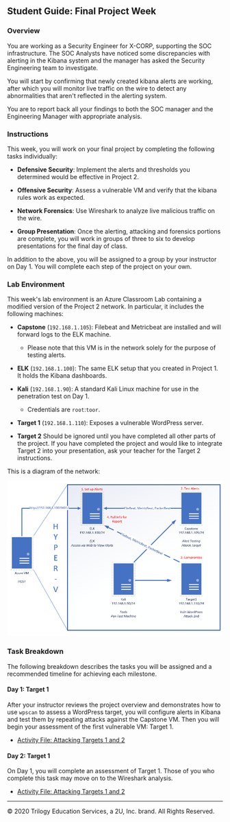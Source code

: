 ## Student Guide: Final Project Week

### Overview

You are working as a Security Engineer for X-CORP, supporting the SOC infrastructure. The SOC Analysts have noticed some discrepancies with alerting in the Kibana system and the manager has asked the Security Engineering team to investigate. 

You will start by confirming that newly created kibana alerts are working, after which you will monitor live traffic on the wire to detect any abnormalities that aren't reflected in the alerting system. 

You are to report back all your findings to both the SOC manager and the Engineering Manager with appropriate analysis.


### Instructions

This week, you will work on your final project by completing the following tasks individually:

- **Defensive Security**: Implement the alerts and thresholds you determined would be effective in Project 2.

- **Offensive Security**: Assess a vulnerable VM and verify that the kibana rules work as expected.

- **Network Forensics**: Use Wireshark to analyze live malicious traffic on the wire.

- **Group Presentation**: Once the alerting, attacking and forensics portions are complete, you will work in groups of three to six to develop presentations for the final day of class. 

In addition to the above, you will be assigned to a group by your instructor on Day 1. You will complete each step of the project on your own.

### Lab Environment 

This week's lab environment is an Azure Classroom Lab containing a modified version of the Project 2 network. In particular, it includes the following machines:

- **Capstone** (`192.168.1.105`): Filebeat and Metricbeat are installed and will forward logs to the ELK machine. 
   - Please note that this VM is in the network solely for the purpose of testing alerts.

- **ELK** (`192.168.1.100`): The same ELK setup that you created in Project 1. It holds the Kibana dashboards.

- **Kali** (`192.168.1.90`): A standard Kali Linux machine for use in the penetration test on Day 1. 
   - Credentials are `root`:`toor`.

- **Target 1** (`192.168.1.110`): Exposes a vulnerable WordPress server.

- **Target 2** Should be ignored until you have completed all other parts of the project. If you have completed the project and would like to integrate Target 2 into your presentation, ask your teacher for the Target 2 instructions. 

This is a diagram of the network:

![](./Images/final-project-setup.png)

### Task Breakdown

The following breakdown describes the tasks you will be assigned and a recommended timeline for achieving each milestone. 

#### Day 1: Target 1

After your instructor reviews the project overview and demonstrates how to use `wpscan` to assess a WordPress target, you will configure alerts in Kibana and test them by repeating attacks against the Capstone VM. Then you will begin your assessment of the first vulnerable VM: Target 1.

- [Activity File: Attacking Targets 1 and 2](./Activities/Day-1-and-2/Unsolved/ReadMe.md)


#### Day 2: Target 1

On Day 1, you will complete an assessment of Target 1. Those of you who complete this task may move on to the Wireshark analysis.

- [Activity File: Attacking Targets 1 and 2](./Activities/Day-1-and-2/Unsolved/ReadMe.md)


---

© 2020 Trilogy Education Services, a 2U, Inc. brand. All Rights Reserved.  
